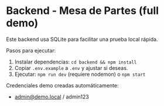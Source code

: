 # Backend - Mesa de Partes (full demo)

Este backend usa SQLite para facilitar una prueba local rápida.

Pasos para ejecutar:
1. Instalar dependencias: `cd backend && npm install`
2. Copiar `.env.example` a `.env` y ajustar si deseas.
3. Ejecutar: `npm run dev` (requiere nodemon) o `npm start`

Credenciales demo creadas automáticamente:
- admin@demo.local / admin123

